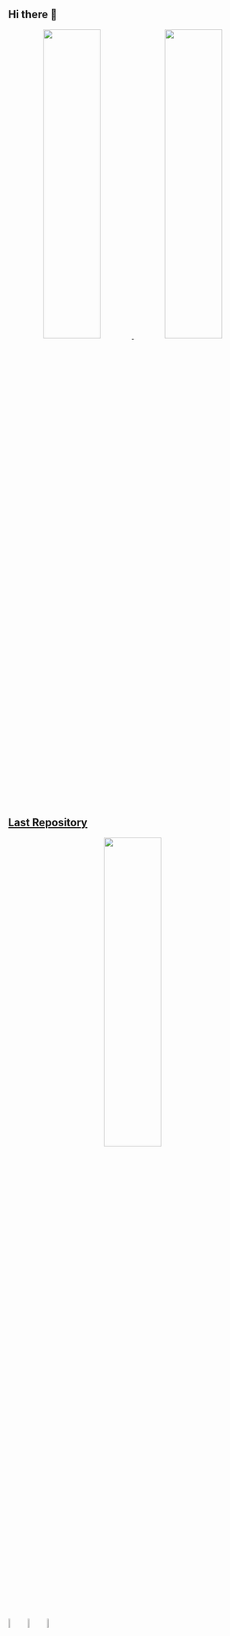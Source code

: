 ## Hi there 👋

<div align="center">
  <a href="https://github.com/Vitor-oliver?tab=repositories">
    
  <img height="40%" width="48%" src="https://github-readme-status-y94h.vercel.app/api?username=Vitor-oliver&show_icons=true&theme=tokyonight&include_all_commits=true&count_private=true"/>
  <img height="40%" width="48%" src="https://github-readme-status-y94h.vercel.app/api/top-langs/?username=Vitor-oliver&layout=compact&langs_count=5&theme=tokyonight"/>
</div>
  
## Last Repository
  
<div align="center">
    <a href="https://github.com/Vitor-oliver/Todo-App">
    <img height="40%" width="48%" src="https://github-readme-status-y94h.vercel.app/api/pin/?username=Vitor-oliver&repo=Todo-App&theme=tokyonight"/>
</div>

  
<div style="display: inline_block"><br>
  <a href="https://github.com/Vitor-oliver?tab=repositories&q=&type=&language=java&sort="><img align="center" alt="Vitor-Jv" height="7%" width="7%" src="https://cdn.jsdelivr.net/gh/devicons/devicon/icons/java/java-plain.svg" /></a>
  <img align="center" alt="Vitor-Ms" height="7%" width="7%" src="https://cdn.jsdelivr.net/gh/devicons/devicon/icons/mysql/mysql-plain.svg" />
  <a href="https://github.com/Vitor-oliver?tab=repositories&q=&type=&language=c%23&sort="><img align="center" alt="Vitor-Jv" height="7%" width="7%" src="https://cdn.jsdelivr.net/gh/devicons/devicon/icons/csharp/csharp-line.svg" /></a>
  <!--<img align="right" alt="Rafa-pic" height="150" style="border-radius:50px;" src="https://media.discordapp.net/attachments/639956127056134178/890373478988013628/Publicacoes_Instagram_1_1.png?width=676&height=676">-->
</div>
  

<!--
**Vitor-oliver/Vitor-oliver** is a ✨ _special_ ✨ repository because its `README.md` (this file) appears on your GitHub profile.
Here are some ideas to get you started:
- 🔭 I’m currently working on ...
- 🌱 I’m currently learning ...
- 👯 I’m looking to collaborate on ...
- 🤔 I’m looking for help with ...
- 💬 Ask me about ...
- 📫 How to reach me: ...
- 😄 Pronouns: ...
- ⚡ Fun fact: ...
-->
